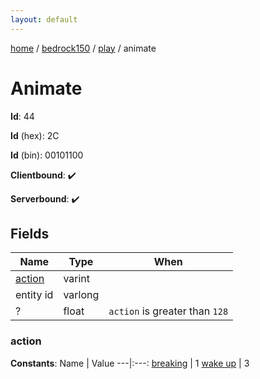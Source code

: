 ```yaml
---
layout: default
---
```


[home](/)  /  [bedrock150](/protocol/bedrock150)  /  [play](/protocol/bedrock150/play)  /  animate

# Animate

**Id**: 44

**Id** (hex): 2C

**Id** (bin): 00101100

**Clientbound**: ✔️

**Serverbound**: ✔️

## Fields

Name | Type | When
---|---|:---:
[action](#action) | varint | 
entity id | varlong | 
? | float | <code>action</code> is greater than <code>128</code>

### action

**Constants**:
Name | Value
---|:---:
[breaking](action_breaking) | 1
[wake up](action_wake-up) | 3

